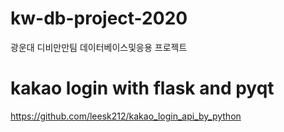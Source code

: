 # kw-db-project-2020
광운대 디비만만팀 데이터베이스및응용 프로젝트 

# kakao login with flask and pyqt

https://github.com/leesk212/kakao_login_api_by_python
